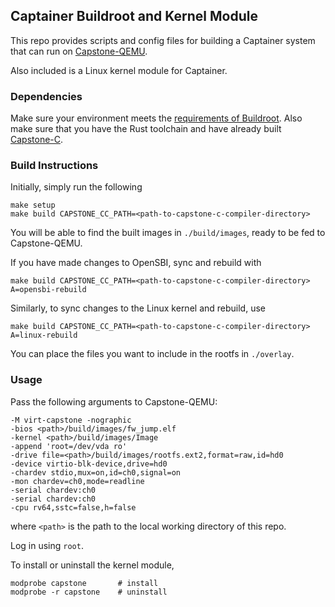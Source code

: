 ## Captainer Buildroot and Kernel Module

This repo provides scripts and config files for building
a Captainer system that can run on [Capstone-QEMU](https://github.com/project-starch/capstone-qemu).

Also included is a Linux kernel module for Captainer.

### Dependencies

Make sure your environment meets the [requirements of
Buildroot](https://buildroot.org/downloads/manual/manual.html#_about_buildroot).
Also make sure that you have the Rust toolchain and have already
built
[Capstone-C](https://github.com/jasonyu1996/capstone-c/tree/riscv-wip).

### Build Instructions

Initially, simply run the following

    make setup
    make build CAPSTONE_CC_PATH=<path-to-capstone-c-compiler-directory>

You will be able to find the built images in `./build/images`, ready
to be fed to Capstone-QEMU.

If you have made changes to OpenSBI, sync and rebuild with

    make build CAPSTONE_CC_PATH=<path-to-capstone-c-compiler-directory> A=opensbi-rebuild

Similarly, to sync changes to the Linux kernel and rebuild, use

    make build CAPSTONE_CC_PATH=<path-to-capstone-c-compiler-directory> A=linux-rebuild

You can place the files you want to include in the rootfs in
`./overlay`.

### Usage

Pass the following arguments to Capstone-QEMU:

    -M virt-capstone -nographic
    -bios <path>/build/images/fw_jump.elf
    -kernel <path>/build/images/Image
    -append 'root=/dev/vda ro'
    -drive file=<path>/build/images/rootfs.ext2,format=raw,id=hd0
    -device virtio-blk-device,drive=hd0
    -chardev stdio,mux=on,id=ch0,signal=on
    -mon chardev=ch0,mode=readline
    -serial chardev:ch0
    -serial chardev:ch0
    -cpu rv64,sstc=false,h=false

where `<path>` is the path to the local working directory of this repo.


Log in using `root`.

To install or uninstall the kernel module,

    modprobe capstone       # install
    modprobe -r capstone    # uninstall

